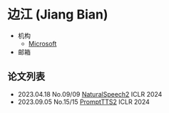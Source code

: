 # 边江 (Jiang Bian)

- 机构
  - [Microsoft](../Institutions/Microsoft.md)
- 邮箱

## 论文列表

- 2023.04.18 No.09/09 [NaturalSpeech2](../Models/Diffusion/2023.04.18_NaturalSpeech2.md) ICLR 2024
- 2023.09.05 No.15/15 [PromptTTS2](../Models/Prompt/2023.09.05_PromptTTS2.md) ICLR 2024